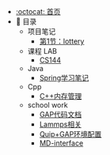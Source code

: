 - [:octocat: 首页](/README)
- :memo: 目录
   - 项目笔记   
       - [第1节：lottery](/md/lottery-project/Lottery项目笔记.md) 
   - 课程 LAB   
       - [CS144](/md/lab/cs144.md)        
   - Java   
       - [Spring学习笔记](/md/java/spring.md)   
   - Cpp   
       - [C++内存管理](/md/cpp/C++内存管理.md)        
   - school work   
       - [GAP代码文档](/md/academic/GAP_train_code.md)  
       - [Lammps相关](/md/academic/lammps-interface.md)  
       - [Quip+GAP环境配置](/md/academic/QUIP+GAP环境配置.md)  
       - [MD-interface](/md/academic/MD-interface.md)         

                          

